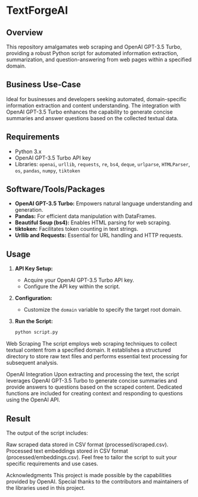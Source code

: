 # TextForgeAI

## Overview
This repository amalgamates web scraping and OpenAI GPT-3.5 Turbo, providing a robust Python script for automated information extraction, summarization, and question-answering from web pages within a specified domain.

## Business Use-Case
Ideal for businesses and developers seeking automated, domain-specific information extraction and content understanding. The integration with OpenAI GPT-3.5 Turbo enhances the capability to generate concise summaries and answer questions based on the collected textual data.

## Requirements
- Python 3.x
- OpenAI GPT-3.5 Turbo API key
- Libraries: `openai`, `urllib`, `requests`, `re`, `bs4`, `deque`, `urlparse`, `HTMLParser`, `os`, `pandas`, `numpy`, `tiktoken`

## Software/Tools/Packages
- **OpenAI GPT-3.5 Turbo:** Empowers natural language understanding and generation.
- **Pandas:** For efficient data manipulation with DataFrames.
- **Beautiful Soup (bs4):** Enables HTML parsing for web scraping.
- **tiktoken:** Facilitates token counting in text strings.
- **Urllib and Requests:** Essential for URL handling and HTTP requests.

## Usage
1. **API Key Setup:**
   - Acquire your OpenAI GPT-3.5 Turbo API key.
   - Configure the API key within the script.

2. **Configuration:**
   - Customize the `domain` variable to specify the target root domain.

3. **Run the Script:**
   ```bash
   python script.py


Web Scraping
The script employs web scraping techniques to collect textual content from a specified domain. It establishes a structured directory to store raw text files and performs essential text processing for subsequent analysis.

OpenAI Integration
Upon extracting and processing the text, the script leverages OpenAI GPT-3.5 Turbo to generate concise summaries and provide answers to questions based on the scraped content. Dedicated functions are included for creating context and responding to questions using the OpenAI API.

## Result
The output of the script includes:

Raw scraped data stored in CSV format (processed/scraped.csv).
Processed text embeddings stored in CSV format (processed/embeddings.csv).
Feel free to tailor the script to suit your specific requirements and use cases.

Acknowledgments
This project is made possible by the capabilities provided by OpenAI. Special thanks to the contributors and maintainers of the libraries used in this project.

